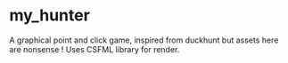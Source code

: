 # my_hunter
A graphical point and click game, inspired from duckhunt but assets here are nonsense !
Uses CSFML library for render.
